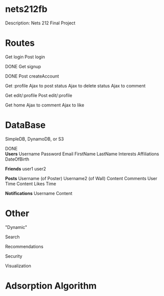nets212fb
=========

Description: Nets 212 Final Project

Routes
=====

Get login
Post login

DONE  Get signup

DONE  Post createAccount

Get :profile
 Ajax to post status
 Ajax to delete status
 Ajax to comment 
 
Get edit/:profile
Post edit/:profile

Get home
 Ajax to comment
 Ajax to like
 
DataBase
=====

SimpleDB, DynamoDB, or S3

DONE  
**Users** 
Username
Password
Email
FirstName
LastName
Interests
Affiliations
DateOfBirth

**Friends** 
user1
user2

**Posts** 
Username (of Poster)
Username2 (of Wall)
Content 
Comments
	User
	Time
	Content
Likes 
Time

**Notifications** 
Username
Content

Other
=====

"Dynamic"

Search

Recommendations

Security

Visualization 

Adsorption Algorithm
=====

